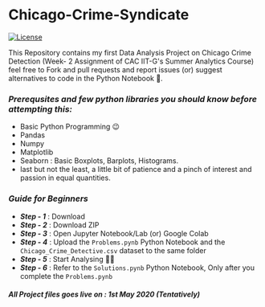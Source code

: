 # Chicago-Crime-Syndicate
[![License](http://img.shields.io/:license-mit-blue.svg?style=flat-square)](http://badges.mit-license.org) 

This Repository contains my first Data Analysis Project on Chicago Crime Detection (Week- 2 Assignment of CAC IIT-G's Summer Analytics Course) feel free to Fork and pull requests and report issues (or) suggest alternatives to code in the Python Notebook :notebook:. 


### ***Prerequsites and few python libraries you should know before attempting this:***
  - Basic Python Programming :wink:
  - Pandas 
  - Numpy
  - Matplotlib
  - Seaborn : Basic Boxplots, Barplots, Histograms.
  - last but not the least, a little bit of patience and a pinch of interest and passion in equal quantities.

### ***Guide for Beginners***
- ***Step - 1*** : Download 
- ***Step - 2*** : Download ZIP
- ***Step - 3*** : Open Jupyter Notebook/Lab (or) Google Colab
- ***Step - 4*** : Upload the `Problems.pynb` Python Notebook and the ``Chicago_Crime_Detective.csv`` dataset to the same folder
- ***Step - 5*** : Start Analysing 🔨🔨
- ***Step - 6*** : Refer to the `Solutions.pynb` Python Notebook, Only after you complete the `Problems.pynb`

#### _All Project files goes live on : 1st May 2020 (Tentatively)_
